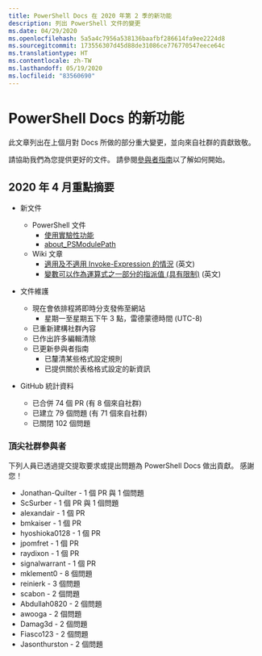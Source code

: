 ```yaml
---
title: PowerShell Docs 在 2020 年第 2 季的新功能
description: 列出 PowerShell 文件的變更
ms.date: 04/29/2020
ms.openlocfilehash: 5a5a4c7956a538136baafbf286614fa9ee2224d8
ms.sourcegitcommit: 173556307d45d88de31086ce776770547eece64c
ms.translationtype: HT
ms.contentlocale: zh-TW
ms.lasthandoff: 05/19/2020
ms.locfileid: "83560690"
---
```

# <a name="whats-new-in-powershell-docs"></a>PowerShell Docs 的新功能

此文章列出在上個月對 Docs 所做的部分重大變更，並向來自社群的貢獻致敬。

請協助我們為您提供更好的文件。 請參閱[參與者指南][contrib]以了解如何開始。

## <a name="2020-april-highlights"></a>2020 年 4 月重點摘要

- 新文件
  - PowerShell 文件
    - [使用實驗性功能](/powershell/scripting/whats-new/experimental-features)
    - [about_PSModulePath](/powershell/module/microsoft.powershell.core/about/about_psmodulepath)
  - Wiki 文章
    - [適用及不適用 Invoke-Expression 的情況](https://github.com/MicrosoftDocs/PowerShell-Docs/wiki/The-case-for-and-against-Invoke-Expression) \(英文\)
    - [變數可以作為運算式之一部分的指派值 (具有限制)](https://github.com/MicrosoftDocs/PowerShell-Docs/wiki/Variables-can-be-assigned-values-as-part-of-an-expression-(with-limitations)) \(英文\)

- 文件維護
  - 現在會依排程將即時分支發佈至網站
    - 星期一至星期五下午 3 點，雷德蒙德時間 (UTC-8)
  - 已重新建構社群內容
  - 已作出許多編輯清除
  - 已更新參與者指南
    - 已釐清某些格式設定規則
    - 已提供關於表格格式設定的新資訊

- GitHub 統計資料
  - 已合併 74 個 PR (有 8 個來自社群)
  - 已建立 79 個問題 (有 71 個來自社群)
  - 已關閉 102 個問題

### <a name="top-community-contributors"></a>頂尖社群參與者

下列人員已透過提交提取要求或提出問題為 PowerShell Docs 做出貢獻。 感謝您！

- Jonathan-Quilter - 1 個 PR 與 1 個問題
- ScSurber - 1 個 PR 與 1 個問題
- alexandair - 1 個 PR
- bmkaiser - 1 個 PR
- hyoshioka0128 - 1 個 PR
- jpomfret - 1 個 PR
- raydixon - 1 個 PR
- signalwarrant - 1 個 PR
- mklement0 - 8 個問題
- reinierk - 3 個問題
- scabon - 2 個問題
- Abdullah0820 - 2 個問題
- awooga - 2 個問題
- Damag3d - 2 個問題
- Fiasco123 - 2 個問題
- Jasonthurston - 2 個問題

<!-- Link references -->
[contrib]: contributing/overview.md
